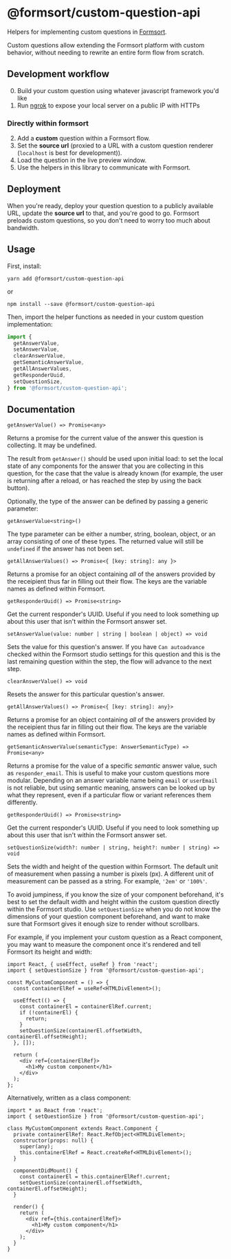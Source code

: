 # @formsort/custom-question-api

Helpers for implementing custom questions in [Formsort](https://formsort.com).

Custom questions allow extending the Formsort platform with custom behavior, without needing to rewrite an entire form flow from scratch.

## Development workflow

0. Build your custom question using whatever javascript framework you'd like
1. Run [ngrok](https://ngrok.com/) to expose your local server on a public IP with HTTPs

### Directly within formsort

2. Add a **custom** question within a Formsort flow.
3. Set the **source url** (proxied to a URL with a custom question renderer (`localhost` is best for development)).
4. Load the question in the live preview window.
5. Use the helpers in this library to communicate with Formsort.

## Deployment

When you're ready, deploy your question question to a publicly available URL, update the **source url** to that, and you're good to go. Formsort preloads custom questions, so you don't need to worry too much about bandwidth.

## Usage

First, install:

```shell
yarn add @formsort/custom-question-api
```

or

```shell
npm install --save @formsort/custom-question-api
```

Then, import the helper functions as needed in your custom question implementation:

```javascript
import {
  getAnswerValue,
  setAnswerValue,
  clearAnswerValue,
  getSemanticAnswerValue,
  getAllAnswerValues,
  getResponderUuid,
  setQuestionSize,
} from '@formsort/custom-question-api';
```

## Documentation

```tsx
getAnswerValue() => Promise<any>
```

Returns a promise for the current value of the answer this question is collecting. It may be undefined.

The result from `getAnswer()` should be used upon initial load: to set the local state of any components for the answer that you are collecting in this question, for the case that the value is already known (for example, the user is returning after a reload, or has reached the step by using the back button).

Optionally, the type of the answer can be defined by passing a generic parameter:

```tsx
getAnswerValue<string>()
```

The type parameter can be  either a number, string, boolean, object, or an array consisting of one of these types. The returned value will still be `undefined` if the answer has not been set.

```tsx
getAllAnswerValues() => Promise<{ [key: string]: any }>
```

Returns a promise for an object containing _all_ of the answers provided by the receipient thus far in filling out their flow. The keys are the variable names as defined within Formsort.

```tsx
getResponderUuid() => Promise<string>
```

Get the current responder's UUID. Useful if you need to look something up about this user that isn't within the Formsort answer set.

```tsx
setAnswerValue(value: number | string | boolean | object) => void
```

Sets the value for this question's answer. If you have `Can autoadvance` checked within the Formsort studio settings for this question and this is the last remaining question within the step, the flow will advance to the next step.

```tsx
clearAnswerValue() => void
```

Resets the answer for this particular question's answer.

```tsx
getAllAnswerValues() => Promise<{ [key: string]: any}>
```

Returns a promise for an object containing _all_ of the answers provided by the receipient thus far in filling out their flow. The keys are the variable names as defined within Formsort.

```tsx
getSemanticAnswerValue(semanticType: AnswerSemanticType) => Promise<any>
```

Returns a promise for the value of a specific _semantic_ answer value, such as `responder_email`. This is useful to make your custom questions more modular. Depending on an answer variable name being `email` or `userEmail` is not reliable, but using semantic meaning, answers can be looked up by what they represent, even if a particular flow or variant references them differently.

```tsx
getResponderUuid() => Promise<string>
```

Get the current responder's UUID. Useful if you need to look something up about this user that isn't within the Formsort answer set.

```tsx
setQuestionSize(width?: number | string, height?: number | string) => void
```

Sets the width and height of the question within Formsort. The default unit of measurement when passing a number is pixels (px). A different unit of measurement can be passed as a string.
For example, `'2em'` or `'100%'`.

To avoid jumpiness, if you know the size of your component beforehand, it's best to set the default width and height within the custom question directly within the Formsort studio. Use `setQuestionSize` when you do not know the dimensions of your question component beforehand, and want to make sure that Formsort gives it enough size to render without scrollbars.


For example, if you implement your custom question as a React component, you may want to measure the component once it's rendered and tell Formsort its height and width:

```tsx
import React, { useEffect, useRef } from 'react';
import { setQuestionSize } from '@formsort/custom-question-api';

const MyCustomComponent = () => {
  const containerElRef = useRef<HTMLDivElement>();

  useEffect(() => {
    const containerEl = containerElRef.current;
    if (!containerEl) {
      return;
    }
    setQuestionSize(containerEl.offsetWidth, containerEl.offsetHeight);
  }, []);

  return (
    <div ref={containerElRef}>
      <h1>My custom component</h1>
    </div>
  );
};
```

Alternatively, written as a class component:

```tsx
import * as React from 'react';
import { setQuestionSize } from '@formsort/custom-question-api';

class MyCustomComponent extends React.Component {
  private containerElRef: React.RefObject<HTMLDivElement>;
  constructor(props: null) {
    super(any);
    this.containerElRef = React.createRef<HTMLDivElement>();
  }

  componentDidMount() {
    const containerEl = this.containerElRef!.current;
    setQuestionSize(containerEl.offsetWidth, containerEl.offsetHeight);
  }

  render() {
    return (
      <div ref={this.containerElRef}>
        <h1>My custom component</h1>
      </div>
    );
  }
}
```
